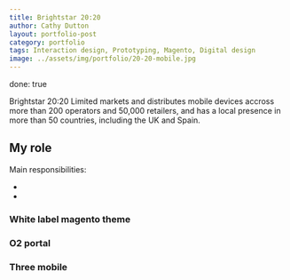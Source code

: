 ```yaml
---
title: Brightstar 20:20
author: Cathy Dutton
layout: portfolio-post
category: portfolio
tags: Interaction design, Prototyping, Magento, Digital design
image: ../assets/img/portfolio/20-20-mobile.jpg
---
```


done: true

<p class="highlight-quote">Brightstar 20:20 Limited markets and distributes mobile devices accross more than 200 operators and 50,000 retailers, and has a local presence in more than 50 countries, including the UK and Spain.</p>

<h2 class="heading">My role</h2>

Main responsibilities:

- 
- 

<h3 class="heading">White label magento theme</h3>

<h3 class="heading">O2 portal</h3>

<h3 class="heading">Three mobile</h3>
